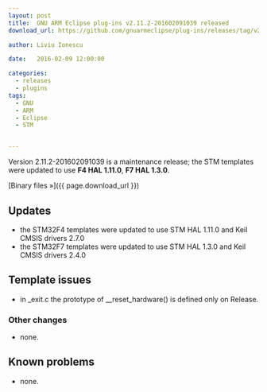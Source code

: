 ```yaml
---
layout: post
title:  GNU ARM Eclipse plug-ins v2.11.2-201602091039 released
download_url: https://github.com/gnuarmeclipse/plug-ins/releases/tag/v2.11.2-201602091039

author: Liviu Ionescu

date:   2016-02-09 12:00:00

categories:
  - releases
  - plugins
tags:
  - GNU
  - ARM
  - Eclipse
  - STM


---
```


Version 2.11.2-201602091039 is a maintenance release; the STM templates were updated to use **F4 HAL 1.11.0**, **F7 HAL 1.3.0**.

[Binary files »]({{ page.download_url }})

## Updates

* the STM32F4 templates were updated to use STM HAL 1.11.0 and Keil CMSIS drivers 2.7.0
* the STM32F7 templates were updated to use STM HAL 1.3.0 and Keil CMSIS drivers 2.4.0

## Template issues

* in _exit.c the prototype of __reset_hardware() is defined only on Release.

### Other changes

* none.

## Known problems

* none.
